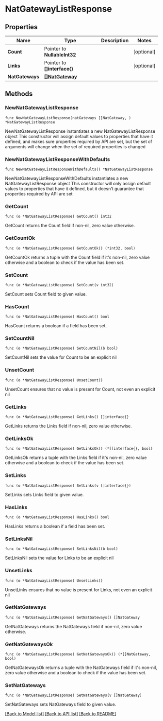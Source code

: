 # NatGatewayListResponse

## Properties

Name | Type | Description | Notes
------------ | ------------- | ------------- | -------------
**Count** | Pointer to **NullableInt32** |  | [optional] 
**Links** | Pointer to **[]interface{}** |  | [optional] 
**NatGateways** | [**[]NatGateway**](NatGateway.md) |  | 

## Methods

### NewNatGatewayListResponse

`func NewNatGatewayListResponse(natGateways []NatGateway, ) *NatGatewayListResponse`

NewNatGatewayListResponse instantiates a new NatGatewayListResponse object
This constructor will assign default values to properties that have it defined,
and makes sure properties required by API are set, but the set of arguments
will change when the set of required properties is changed

### NewNatGatewayListResponseWithDefaults

`func NewNatGatewayListResponseWithDefaults() *NatGatewayListResponse`

NewNatGatewayListResponseWithDefaults instantiates a new NatGatewayListResponse object
This constructor will only assign default values to properties that have it defined,
but it doesn't guarantee that properties required by API are set

### GetCount

`func (o *NatGatewayListResponse) GetCount() int32`

GetCount returns the Count field if non-nil, zero value otherwise.

### GetCountOk

`func (o *NatGatewayListResponse) GetCountOk() (*int32, bool)`

GetCountOk returns a tuple with the Count field if it's non-nil, zero value otherwise
and a boolean to check if the value has been set.

### SetCount

`func (o *NatGatewayListResponse) SetCount(v int32)`

SetCount sets Count field to given value.

### HasCount

`func (o *NatGatewayListResponse) HasCount() bool`

HasCount returns a boolean if a field has been set.

### SetCountNil

`func (o *NatGatewayListResponse) SetCountNil(b bool)`

 SetCountNil sets the value for Count to be an explicit nil

### UnsetCount
`func (o *NatGatewayListResponse) UnsetCount()`

UnsetCount ensures that no value is present for Count, not even an explicit nil
### GetLinks

`func (o *NatGatewayListResponse) GetLinks() []interface{}`

GetLinks returns the Links field if non-nil, zero value otherwise.

### GetLinksOk

`func (o *NatGatewayListResponse) GetLinksOk() (*[]interface{}, bool)`

GetLinksOk returns a tuple with the Links field if it's non-nil, zero value otherwise
and a boolean to check if the value has been set.

### SetLinks

`func (o *NatGatewayListResponse) SetLinks(v []interface{})`

SetLinks sets Links field to given value.

### HasLinks

`func (o *NatGatewayListResponse) HasLinks() bool`

HasLinks returns a boolean if a field has been set.

### SetLinksNil

`func (o *NatGatewayListResponse) SetLinksNil(b bool)`

 SetLinksNil sets the value for Links to be an explicit nil

### UnsetLinks
`func (o *NatGatewayListResponse) UnsetLinks()`

UnsetLinks ensures that no value is present for Links, not even an explicit nil
### GetNatGateways

`func (o *NatGatewayListResponse) GetNatGateways() []NatGateway`

GetNatGateways returns the NatGateways field if non-nil, zero value otherwise.

### GetNatGatewaysOk

`func (o *NatGatewayListResponse) GetNatGatewaysOk() (*[]NatGateway, bool)`

GetNatGatewaysOk returns a tuple with the NatGateways field if it's non-nil, zero value otherwise
and a boolean to check if the value has been set.

### SetNatGateways

`func (o *NatGatewayListResponse) SetNatGateways(v []NatGateway)`

SetNatGateways sets NatGateways field to given value.



[[Back to Model list]](../README.md#documentation-for-models) [[Back to API list]](../README.md#documentation-for-api-endpoints) [[Back to README]](../README.md)


